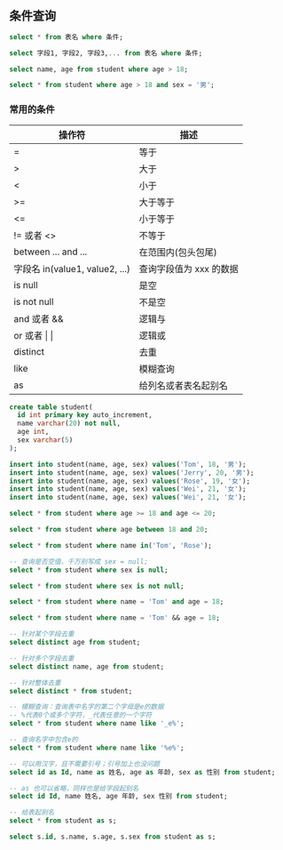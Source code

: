 ## 条件查询

```sql
select * from 表名 where 条件;

select 字段1, 字段2, 字段3,... from 表名 where 条件;

select name, age from student where age > 18;

select * from student where age > 18 and sex = '男';
```

### 常用的条件

| 操作符                         | 描述                    |
| ------------------------------ | ----------------------- |
| =                              | 等于                    |
| >                              | 大于                    |
| <                              | 小于                    |
| >=                             | 大于等于                |
| <=                             | 小于等于                |
| != 或者 <>                     | 不等于                  |
| between ... and ...            | 在范围内(包头包尾)      |
| 字段名 in(value1, value2, ...) | 查询字段值为 xxx 的数据 |
| is null                        | 是空                    |
| is not null                    | 不是空                  |
| and 或者 &&                    | 逻辑与                  |
| or 或者 &#124; &#124;          | 逻辑或                  |
| distinct                       | 去重                    |
| like                           | 模糊查询                |
| as                             | 给列名或者表名起别名    |

```sql
create table student(
  id int primary key auto_increment,
  name varchar(20) not null,
  age int,
  sex varchar(5)
);

insert into student(name, age, sex) values('Tom', 18, '男');
insert into student(name, age, sex) values('Jerry', 20, '男');
insert into student(name, age, sex) values('Rose', 19, '女');
insert into student(name, age, sex) values('Wei', 21, '女');
insert into student(name, age, sex) values('Wei', 21, '女');

select * from student where age >= 18 and age <= 20;

select * from student where age between 18 and 20;

select * from student where name in('Tom', 'Rose');

-- 查询是否空值，千万别写成 sex = null;
select * from student where sex is null;

select * from student where sex is not null;

select * from student where name = 'Tom' and age = 18;

select * from student where name = 'Tom' && age = 18;

-- 针对某个字段去重
select distinct age from student;

-- 针对多个字段去重
select distinct name, age from student;

-- 针对整体去重
select distinct * from student;

-- 模糊查询：查询表中名字的第二个字母是e的数据
-- %代表0个或多个字符，_代表任意的一个字符
select * from student where name like '_e%';

-- 查询名字中包含e的
select * from student where name like '%e%';

-- 可以用汉字，且不需要引号；引号加上也没问题
select id as Id, name as 姓名, age as 年龄, sex as 性别 from student;

-- as 也可以省略，同样也是给字段起别名
select id Id, name 姓名, age 年龄, sex 性别 from student;

-- 给表起别名
select * from student as s;

select s.id, s.name, s.age, s.sex from student as s;
```

